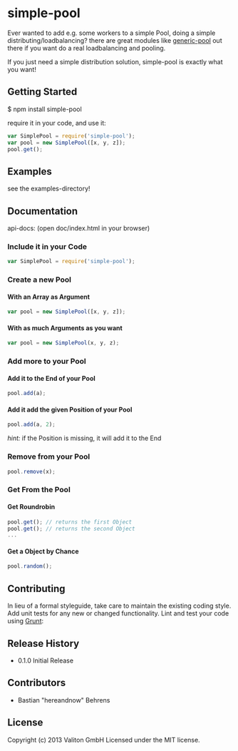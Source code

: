 # simple-pool

Ever wanted to add e.g. some workers to a simple Pool, doing a simple distributing/loadbalancing? there are great modules like [generic-pool](https://npmjs.org/package/generic-pool) out there if you want do a real loadbalancing and pooling.

If you just need a simple distribution solution, simple-pool is exactly what you want!

## Getting Started

$ npm install simple-pool

require it in your code, and use it:

```javascript
var SimplePool = require('simple-pool');
var pool = new SimplePool([x, y, z]);
pool.get();
```

## Examples

see the examples-directory!

## Documentation

api-docs: (open doc/index.html in your browser)

### Include it in your Code

```javascript
var SimplePool = require('simple-pool');
```

### Create a new Pool

#### With an Array as Argument

```javascript
var pool = new SimplePool([x, y, z]);
```

#### With as much Arguments as you want

```javascript
var pool = new SimplePool(x, y, z);
```

### Add more to your Pool

#### Add it to the End of your Pool

```javascript
pool.add(a);
```

#### Add it add the given Position of your Pool

```javascript
pool.add(a, 2);
```

_hint:_ if the Position is missing, it will add it to the End

### Remove from your Pool

```javascript
pool.remove(x);
```

### Get From the Pool

#### Get Roundrobin

```javascript
pool.get(); // returns the first Object
pool.get(); // returns the second Object
...
```

#### Get a Object by Chance

```javascript
pool.random();
```

## Contributing

In lieu of a formal styleguide, take care to maintain the existing coding style. Add unit tests for any new or changed functionality. Lint and test your code using [Grunt](http://gruntjs.com/):

## Release History

- 0.1.0 Initial Release

## Contributors

- Bastian "hereandnow" Behrens

## License
Copyright (c) 2013 Valiton GmbH
Licensed under the MIT license.